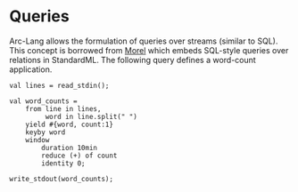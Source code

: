 # Queries

Arc-Lang allows the formulation of queries over streams (similar to SQL). This concept is borrowed from [Morel](https://github.com/julianhyde/morel) which embeds SQL-style queries over relations in StandardML. The following query defines a word-count application.

```
val lines = read_stdin();

val word_counts =
    from line in lines,
         word in line.split(" ")
    yield #{word, count:1}
    keyby word
    window
        duration 10min
        reduce (+) of count
        identity 0;

write_stdout(word_counts);
```
